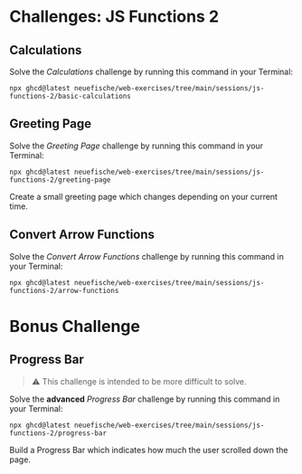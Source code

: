 # Challenges: JS Functions 2

## Calculations

Solve the _Calculations_ challenge by running this command in your Terminal:

```
npx ghcd@latest neuefische/web-exercises/tree/main/sessions/js-functions-2/basic-calculations
```

## Greeting Page

Solve the _Greeting Page_ challenge by running this command in your Terminal:

```
npx ghcd@latest neuefische/web-exercises/tree/main/sessions/js-functions-2/greeting-page
```

Create a small greeting page which changes depending on your current time.

## Convert Arrow Functions

Solve the _Convert Arrow Functions_ challenge by running this command in your Terminal:

```
npx ghcd@latest neuefische/web-exercises/tree/main/sessions/js-functions-2/arrow-functions
```

# Bonus Challenge

## Progress Bar

> ⚠️ This challenge is intended to be more difficult to solve.

Solve the **advanced** _Progress Bar_ challenge by running this command in your Terminal:

```
npx ghcd@latest neuefische/web-exercises/tree/main/sessions/js-functions-2/progress-bar
```

Build a Progress Bar which indicates how much the user scrolled down the page.
